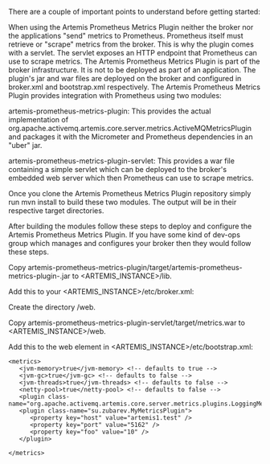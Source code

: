 There are a couple of important points to understand before getting started:

When using the Artemis Prometheus Metrics Plugin neither the broker nor the applications "send" metrics to Prometheus. Prometheus itself must retrieve or "scrape" metrics from the broker. This is why the plugin comes with a servlet. The servlet exposes an HTTP endpoint that Prometheus can use to scrape metrics.
The Artemis Prometheus Metrics Plugin is part of the broker infrastructure. It is not to be deployed as part of an application. The plugin's jar and war files are deployed on the broker and configured in broker.xml and bootstrap.xml respectively.
The Artemis Prometheus Metrics Plugin provides integration with Prometheus using two modules:

artemis-prometheus-metrics-plugin: This provides the actual implementation of org.apache.activemq.artemis.core.server.metrics.ActiveMQMetricsPlugin and packages it with the Micrometer and Prometheus dependencies in an "uber" jar.

artemis-prometheus-metrics-plugin-servlet: This provides a war file containing a simple servlet which can be deployed to the broker's embedded web server which then Prometheus can use to scrape metrics.

Once you clone the Artemis Prometheus Metrics Plugin repository simply run mvn install to build these two modules. The output will be in their respective target directories.

After building the modules follow these steps to deploy and configure the Artemis Prometheus Metrics Plugin. If you have some kind of dev-ops group which manages and configures your broker then they would follow these steps.

Copy artemis-prometheus-metrics-plugin/target/artemis-prometheus-metrics-plugin-<VERSION>.jar to <ARTEMIS_INSTANCE>/lib.

Add this to your <ARTEMIS_INSTANCE>/etc/broker.xml:

<metrics-plugin class-name="org.apache.activemq.artemis.core.server.metrics.plugins.ArtemisPrometheusMetricsPlugin"/>
Create the directory <ARTEMIS_INSTANCE>/web.

Copy artemis-prometheus-metrics-plugin-servlet/target/metrics.war to <ARTEMIS_INSTANCE>/web.

Add this to the web element in <ARTEMIS_INSTANCE>/etc/bootstrap.xml:

<app url="metrics" war="metrics.war"/>


```
<metrics>
   <jvm-memory>true</jvm-memory> <!-- defaults to true -->
   <jvm-gc>true</jvm-gc> <!-- defaults to false -->
   <jvm-threads>true</jvm-threads> <!-- defaults to false -->
   <netty-pool>true</netty-pool> <!-- defaults to false -->
   <plugin class-name="org.apache.activemq.artemis.core.server.metrics.plugins.LoggingMetricsPlugin"/>
   <plugin class-name="su.zubarev.MyMetricsPlugin">
      <property key="host" value="artemis1.test" />
      <property key="port" value="5162" />
      <property key="foo" value="10" />
   </plugin>

</metrics>
```
